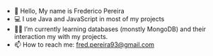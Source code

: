 - 👋 Hello, My name is Frederico Pereira
- 💻 I use Java and JavaScript in most of my projects
- 🧗‍♀️ I’m currently learning databases (monstly MongoDB) and their interaction my with my projects.
- 📫 How to reach me: fred.pereira93@gmail.com



<!---
FredericoPAP/FredericoPAP is a ✨ special ✨ repository because its `README.md` (this file) appears on your GitHub profile.
You can click the Preview link to take a look at your changes.
--->
